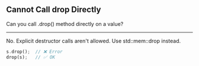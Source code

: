 ## Cannot Call drop Directly

Can you call .drop() method directly on a value?

---

No. Explicit destructor calls aren't allowed. Use std::mem::drop instead.

```rust
s.drop();  // ❌ Error
drop(s);   // ✅ OK
```

